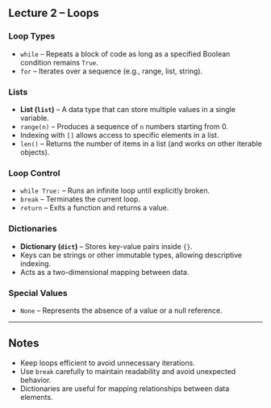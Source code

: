 ## Lecture 2 – Loops

### Loop Types
- `while` – Repeats a block of code as long as a specified Boolean condition remains `True`.  
- `for` – Iterates over a sequence (e.g., range, list, string).

### Lists
- **List (`list`)** – A data type that can store multiple values in a single variable.  
- `range(n)` – Produces a sequence of `n` numbers starting from 0.  
- Indexing with `[]` allows access to specific elements in a list.  
- `len()` – Returns the number of items in a list (and works on other iterable objects).

### Loop Control
- `while True:` – Runs an infinite loop until explicitly broken.  
- `break` – Terminates the current loop.  
- `return` – Exits a function and returns a value.

### Dictionaries
- **Dictionary (`dict`)** – Stores key-value pairs inside `{}`.  
- Keys can be strings or other immutable types, allowing descriptive indexing.  
- Acts as a two-dimensional mapping between data.

### Special Values
- `None` – Represents the absence of a value or a null reference.

---

## Notes
- Keep loops efficient to avoid unnecessary iterations.  
- Use `break` carefully to maintain readability and avoid unexpected behavior.  
- Dictionaries are useful for mapping relationships between data elements.
